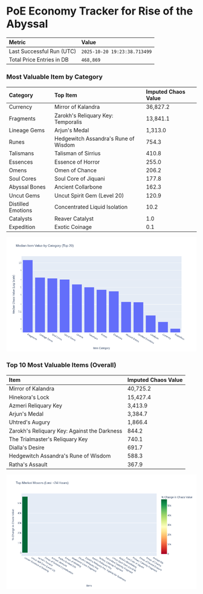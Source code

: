 # PoE Economy Tracker for Rise of the Abyssal

<!-- START_MAINTENANCE -->
| Metric | Value |
|:---|:---|
| Last Successful Run (UTC) | `2025-10-20 19:23:38.713499` |
| Total Price Entries in DB | `468,869` |

<!-- END_MAINTENANCE -->

<!-- START_DATAFRAME_DEBUG -->
<!-- END_DATAFRAME_DEBUG -->

<!-- START_CATEGORY_ANALYSIS -->
### Most Valuable Item by Category
| Category | Top Item | Imputed Chaos Value |
| :--- | :--- | :--- |
| Currency | Mirror of Kalandra | 36,827.2 |
| Fragments | Zarokh's Reliquary Key: Temporalis | 13,841.1 |
| Lineage Gems | Arjun's Medal | 1,313.0 |
| Runes | Hedgewitch Assandra's Rune of Wisdom | 754.3 |
| Talismans | Talisman of Sirrius | 410.8 |
| Essences | Essence of Horror | 255.0 |
| Omens | Omen of Chance | 206.2 |
| Soul Cores | Soul Core of Jiquani | 177.8 |
| Abyssal Bones | Ancient Collarbone | 162.3 |
| Uncut Gems | Uncut Spirit Gem (Level 20) | 120.9 |
| Distilled Emotions | Concentrated Liquid Isolation | 10.2 |
| Catalysts | Reaver Catalyst | 1.0 |
| Expedition | Exotic Coinage | 0.1 |


![Category Analysis Chart](charts/category_analysis.png)
<!-- END_ANALYSIS -->

<!-- START_ANALYSIS -->
### Top 10 Most Valuable Items (Overall)
| Item | Imputed Chaos Value |
| :--- | :--- |
| Mirror of Kalandra | 40,725.2 |
| Hinekora's Lock | 15,427.4 |
| Azmeri Reliquary Key | 3,413.9 |
| Arjun's Medal | 3,384.7 |
| Uhtred's Augury | 1,866.4 |
| Zarokh's Reliquary Key: Against the Darkness | 844.2 |
| The Trialmaster's Reliquary Key | 740.1 |
| Dialla's Desire | 691.7 |
| Hedgewitch Assandra's Rune of Wisdom | 588.3 |
| Ratha's Assault | 367.9 |


![Market Movers Chart](charts/market_movers.png)
<!-- END_ANALYSIS -->
